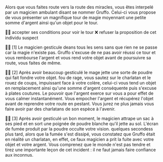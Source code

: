 Alors que vous faites route vers la route des miracles, vous êtes interpelé par un magicien ambulant disant se nommer Gruffo. Celui-ci vous propose de vous présenter un magnifique tour de magie moyennant une petite somme d'argent ainsi qu'un objet pour le tour. 

🧙‍♂️ accepter ses conditions pour voir le tour
❌ refuser la proposition de cet individu suspect

🧙‍♂️ [1] Le magicien gesticule deans tous les sens sans que rien ne se passe car la magie n'existe pas. Gruffo s'excuse de ne pas avoir réussi ce tour et vous rembourse l'argent et vous rend votre objet avant de poursuivre sa route, vous faites de même.

🧙‍♂️ [2] Après avoir beaucoup gesticulé le mage jette une sorte de poudre qui fait fondre votre objet. fou de rage, vous sautez sur le charlatan et le rouez de coups, impuissant face à votre colère, celui-ci vous tend un objet en remplacement ainsi qu'une somme d'argent conséquente puis s'excuse à plates coutures. Le pouvoir que l'argent exerce sur vous a pour effet de vous calmer instantanément. Vous empocher l'argent et récupérez l'objet avant de reprendre votre route en pestant. Vous jurez ne plus jamais vous faire avoir par des charlatans de son espèce à l'avenir.

🧙‍♂️ [3] Après avoir gesticulé un bon moment, le magicien attrape un sac à ses pied et en sort une poignée de poudre blanche qu'il jette au sol. L'écran de fumée produit par la poudre occulte votre vision. quelques secondess plus tard, alors que la fumée s'est dissipé, vous constatez que Gruffo était en réalité un charlatan, en effet, ce faux magicien a prit la fuite avec votre objet et votre argent. Vous comprenez que le monde n'est pas tendre et tirez une importante leçon de cet incident : il ne faut jamais faire confiance aux inconnus.

